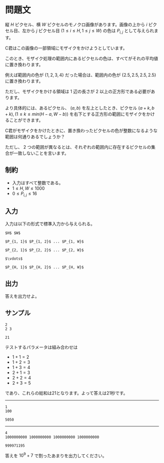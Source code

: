 問題文
=====
縦 $H$ ピクセル、横 $W$ ピクセルのモノクロ画像があります。画像の上から $i$ ピクセル目、左から $j$ ピクセル目 $(1 \leq i \leq H, 1 \leq j \leq W)$ の色は $P_{i, j}$ として与えられます。

C君はこの画像の一部領域にモザイクをかけようとしています。

このとき、モザイク処理の範囲内にあるピクセルの色は、すべてがそれの平均値に置き換わります。

例えば範囲内の色が $\{1, 2, 3, 4\}$ だった場合は、範囲内の色が $\{2.5, 2.5, 2.5, 2.5\}$ に置き換わります。

ただし、モザイクをかける領域は $1$ 辺の長さが $2$ 以上の正方形である必要があります。

より具体的には、あるピクセル、 $(a, b)$ を左上としたとき、ピクセル $(a+k, b+k), (1 \leq k \leq min(H-a, W-b))$ を右下とする正方形の範囲にモザイクをかけることができます。

C君がモザイクをかけたときに、置き換わったピクセルの色が整数になるような範囲は何通りあるでしょうか？

ただし、 $2$ つの範囲が異なるとは、それぞれの範囲内に存在するピクセルの集合が一致しないことを言います。

制約
-----
- 入力はすべて整数である。
- $1 \leq H, W \leq 1000$
- $0 \leq P_{i, j} \leq 16$

入力
-----
入力は以下の形式で標準入力から与えられる。
```md:
$H$ $W$

$P_{1, 1}$ $P_{1, 2}$ ... $P_{1, W}$

$P_{2, 1}$ $P_{2, 2}$ ... $P_{2, W}$

$\vdots$

$P_{H, 1}$ $P_{H, 2}$ ... $P_{H, W}$
```

出力
-----
答えを出力せよ。


サンプル
-----
```入力例1
2
2 3

```

```出力例1
21

```
テストするパラメータは組み合わせは

- $1+1=2$
- $1+2=3$
- $1+3=4$
- $2+1=3$
- $2+2=4$
- $2+3=5$

であり、これらの総和は$21$となります。よって答えは$21$秒です。

-----
```入力例2
1
100

```

```出力例2
5050

```
-----
```入力例3
4
1000000000 1000000000 1000000000 1000000000

```

```出力例3
999971195

```
答えを $10^9+7$ で割ったあまりを出力してください。